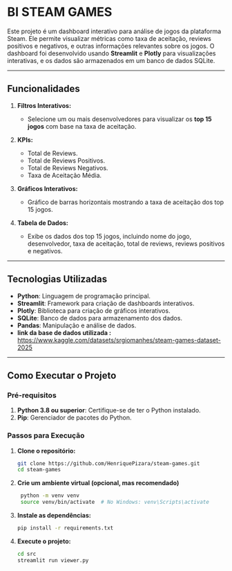 # BI STEAM GAMES

Este projeto é um dashboard interativo para análise de jogos da plataforma Steam. Ele permite visualizar métricas como taxa de aceitação, reviews positivos e negativos, e outras informações relevantes sobre os jogos. O dashboard foi desenvolvido usando **Streamlit** e **Plotly** para visualizações interativas, e os dados são armazenados em um banco de dados SQLite.

---

## **Funcionalidades**

1. **Filtros Interativos:**
   - Selecione um ou mais desenvolvedores para visualizar os **top 15 jogos** com base na taxa de aceitação.
   
2. **KPIs:**
   - Total de Reviews.
   - Total de Reviews Positivos.
   - Total de Reviews Negativos.
   - Taxa de Aceitação Média.

3. **Gráficos Interativos:**
   - Gráfico de barras horizontais mostrando a taxa de aceitação dos top 15 jogos.

4. **Tabela de Dados:**
   - Exibe os dados dos top 15 jogos, incluindo nome do jogo, desenvolvedor, taxa de aceitação, total de reviews, reviews positivos e negativos.

---

## **Tecnologias Utilizadas**

- **Python**: Linguagem de programação principal.
- **Streamlit**: Framework para criação de dashboards interativos.
- **Plotly**: Biblioteca para criação de gráficos interativos.
- **SQLite**: Banco de dados para armazenamento dos dados.
- **Pandas**: Manipulação e análise de dados.
- **link da base de dados utilizada :**
  https://www.kaggle.com/datasets/srgiomanhes/steam-games-dataset-2025
---

## **Como Executar o Projeto**

### **Pré-requisitos**

1. **Python 3.8 ou superior**: Certifique-se de ter o Python instalado.
2. **Pip**: Gerenciador de pacotes do Python.

### **Passos para Execução**

1. **Clone o repositório:**
   ```bash
   git clone https://github.com/HenriquePizara/steam-games.git
   cd steam-games
2. **Crie um ambiente virtual (opcional, mas recomendado)**
   ```bash
    python -m venv venv
    source venv/bin/activate  # No Windows: venv\Scripts\activate
3. **Instale as dependências:**
   ```bash
   pip install -r requirements.txt
4. **Execute o projeto:**
   ```bash
   cd src
   streamlit run viewer.py
